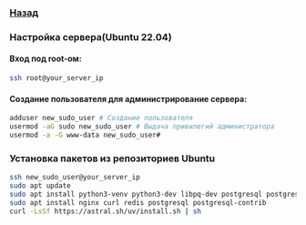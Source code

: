 ### [Назад](../README.md)
### Настройка сервера(Ubuntu 22.04)

#### Вход под root-ом:
```sh
ssh root@your_server_ip
```

#### Создание пользователя для администрирование сервера:
```sh
adduser new_sudo_user # Создание пользователя
usermod -aG sudo new_sudo_user # Выдача привилегий администратора
usermod -a -G www-data new_sudo_user# 
```
### Установка пакетов из репозиториев Ubuntu
```sh
ssh new_sudo_user@your_server_ip
sudo apt update
sudo apt install python3-venv python3-dev libpq-dev postgresql postgresql-contrib nginx curl redis
sudo apt install nginx curl redis postgresql postgresql-contrib
curl -LsSf https://astral.sh/uv/install.sh | sh
```